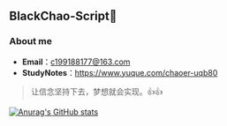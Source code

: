 ## BlackChao-Script👋

### About me

- **Email**：c199188177@163.com
- **StudyNotes**：https://www.yuque.com/chaoer-uqb80

> 让信念坚持下去，梦想就会实现。👍👍

[![Anurag's GitHub stats](https://github-readme-stats.vercel.app/api?username=BlackChao-Script&theme=onedark&hide=stars)](https://github.com/anuraghazra/github-readme-stats)

